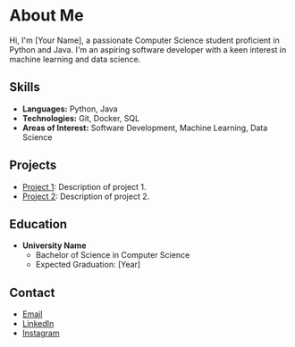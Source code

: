 # About Me

Hi, I'm [Your Name], a passionate Computer Science student proficient in Python and Java. I'm an aspiring software developer with a keen interest in machine learning and data science.

## Skills
- **Languages:** Python, Java
- **Technologies:** Git, Docker, SQL
- **Areas of Interest:** Software Development, Machine Learning, Data Science

## Projects
- [Project 1](link-to-project): Description of project 1.
- [Project 2](link-to-project): Description of project 2.

## Education
- **University Name**
  - Bachelor of Science in Computer Science
  - Expected Graduation: [Year]

## Contact
- [Email](mailto:your-email@example.com)
- [LinkedIn](https://www.linkedin.com/in/your-username)
- [Instagram](https://www.instagram.com/yourusername)
